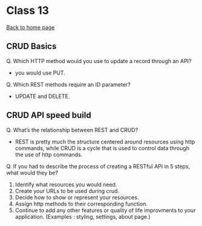 # Class 13

[Back to home page](../README.md)

## CRUD Basics

Q. Which HTTP method would you use to update a record through an API?

- you would use PUT.

Q. Which REST methods require an ID parameter?

- UPDATE and DELETE.

## CRUD API speed build

Q. What’s the relationship between REST and CRUD?

- REST is pretty much the structure centered around resources using http commands, while CRUD is a cycle that is used to control data through the use of http commands.

Q. If you had to describe the process of creating a RESTful API in 5 steps, what would they be?

1. Identify what resources you would need.
2. Create your URLs to be used during crud.
3. Decide how to show or represent your resources.
4. Assign http methods to their corresponding function.
5. Continue to add any other features or quality of life improvments to your application. (Examples : styling, settings, about page.)
